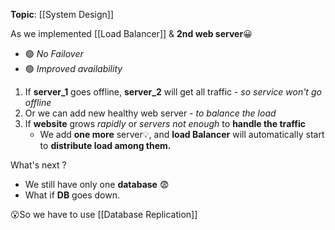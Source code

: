 **Topic**: [[System Design]]

 As we implemented [[Load Balancer]] & **2nd web server**😀 
 
 - 🟢 *No Failover*
 - 🟢 *Improved availability*
 
1. If **server_1** goes offline, **server_2** will get all traffic - *so service won't go offline*
2. Or we can add new healthy web server - *to balance the load*
3. If **website** grows *rapidly* or *servers not enough* to **handle the traffic**
	- We add **one more** server💡, and **load Balancer** will automatically start to **distribute load among them.**

What's next ?
- We still have only one **database** 😨
- What if **DB** goes down.

 😮So we have to use [[Database Replication]]